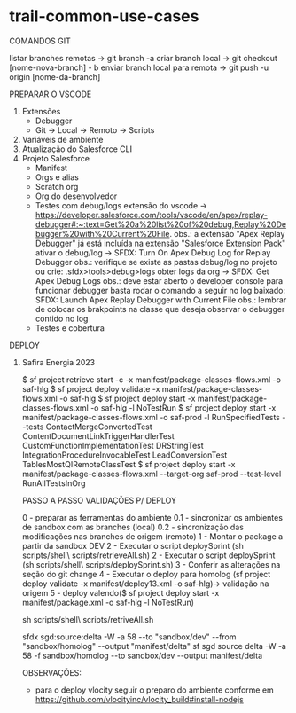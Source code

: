 # trail-common-use-cases


COMANDOS GIT

listar branches remotas -> git branch -a 
criar branch local -> git checkout [nome-nova-branch] - b
enviar branch local para remota -> git push -u origin [nome-da-branch]


PREPARAR O VSCODE

1. Extensões
    * Debugger
    * Git
        -> Local
        -> Remoto
        -> Scripts
2. Variáveis de ambiente
3. Atualização do Salesforce CLI
4. Projeto Salesforce
    * Manifest
    * Orgs e alias
    * Scratch org
    * Org do desenvolvedor
    * Testes com debug/logs
        extensão do vscode -> https://developer.salesforce.com/tools/vscode/en/apex/replay-debugger#:~:text=Get%20a%20list%20of%20debug,Replay%20Debugger%20with%20Current%20File.
            obs.: a extensão "Apex Replay Debugger" já está incluída na extensão "Salesforce Extension Pack"
        ativar o debug/log -> SFDX: Turn On Apex Debug Log for Replay Debugger
            obs.: verifique se existe as pastas debug/log no projeto ou crie: .sfdx>tools>debug>logs
        obter logs da org -> SFDX: Get Apex Debug Logs 
            obs.: deve estar aberto o developer console para funcionar
        debugger basta rodar o comando a seguir no log baixado: SFDX: Launch Apex Replay Debugger with Current File
            obs.: lembrar de colocar os brakpoints na classe que deseja observar o debugger contido no log
    * Testes e cobertura

DEPLOY

1. Safira Energia 2023

    $ sf project retrieve start -c -x manifest/package-classes-flows.xml -o saf-hlg
    $ sf project deploy validate -x manifest/package-classes-flows.xml -o saf-hlg
    $ sf project deploy start -x manifest/package-classes-flows.xml -o saf-hlg -l NoTestRun
    $ sf project deploy start -x manifest/package-classes-flows.xml -o saf-prod -l RunSpecifiedTests --tests ContactMergeConvertedTest ContentDocumentLinkTriggerHandlerTest CustomFunctionImplementationTest DRStringTest IntegrationProcedureInvocableTest LeadConversionTest TablesMostQIRemoteClassTest
    $ sf project deploy start -x manifest/package-classes-flows.xml --target-org saf-prod --test-level RunAllTestsInOrg


    PASSO A PASSO VALIDAÇÕES P/ DEPLOY 

    0 - preparar as ferramentas do ambiente
    0.1 - sincronizar os ambientes de sandbox com as branches (local)
    0.2 - sincronização das modificações nas branches de origem (remoto)
    1 - Montar o package a partir da sandbox DEV
    2 - Executar o script deploySprint (sh scripts/shell\ scripts/retrieveAll.sh)
    2 - Executar o script deploySprint (sh scripts/shell\ scripts/deploySprint.sh)
    3 - Conferir as alterações na seção do git change
    4 - Executar o deploy para homolog (sf project deploy validate -x manifest/deploy13.xml -o saf-hlg)-> validação na origem
    5 - deploy valendo($ sf project deploy start -x manifest/package.xml -o saf-hlg -l NoTestRun)

    sh scripts/shell\ scripts/retriveAll.sh


    sfdx sgd:source:delta -W -a 58 --to "sandbox/dev" --from "sandbox/homolog" --output "manifest/delta"
    sf sgd source delta -W -a 58 -f sandbox/homolog --to sandbox/dev --output manifest/delta

    OBSERVAÇÕES:
    - para o deploy vlocity seguir o preparo do ambiente conforme em https://github.com/vlocityinc/vlocity_build#install-nodejs